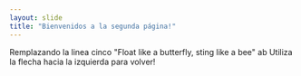 ```yaml
---
layout: slide
title: "Bienvenidos a la segunda página!"
---
```

Remplazando la linea cinco
"Float like a butterfly, sting like a bee" ab
Utiliza la flecha hacia la izquierda para volver!
